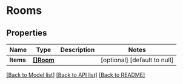 # Rooms

## Properties
Name | Type | Description | Notes
------------ | ------------- | ------------- | -------------
**Items** | [**[]Room**](Room.md) |  | [optional] [default to null]

[[Back to Model list]](../README.md#documentation-for-models) [[Back to API list]](../README.md#documentation-for-api-endpoints) [[Back to README]](../README.md)


